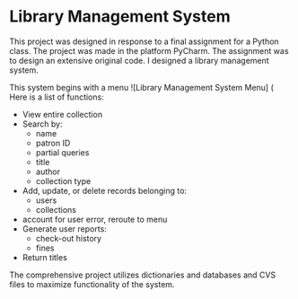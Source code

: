 # Library Management System
This project was designed in response to a final assignment for a Python class. The project was made in the platform PyCharm. The assignment was to design an extensive original code. I designed a library management system.


This system begins with a menu ![Library Management System Menu] ( 
Here is a list of functions:
* View entire collection
* Search by:
  * name
  * patron ID
  * partial queries
  * title
  * author
  * collection type
* Add, update, or delete records belonging to:
  * users
  * collections
* account for user error, reroute to menu
* Generate user reports:
  * check-out history
  * fines
* Return titles

The comprehensive project utilizes dictionaries and databases and CVS files to maximize functionality of the system. 
